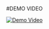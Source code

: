 #DEMO VIDEO

[![Demo Video](https://img.youtube.com/vi/M0W43VZiuE4/maxresdefault.jpg)](https://www.youtube.com/watch?v=M0W43VZiuE4)

